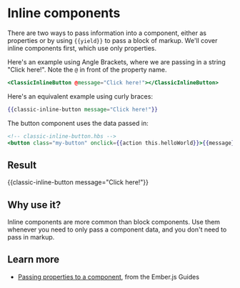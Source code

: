 # Inline components

There are two ways to pass information into a component, either as properties or by using `{{yield}}` to pass a block of markup. We'll cover inline components first, which use only properties.

Here's an example using Angle Brackets, where we are passing in a string "Click here!". Note the `@` in front of the property name.

```hbs
<ClassicInlineButton @message="Click here!"></ClassicInlineButton>
```

Here's an equivalent example using curly braces:

```hbs
{{classic-inline-button message="Click here!"}}
```

The button component uses the data passed in:

```hbs
<!-- classic-inline-button.hbs -->
<button class="my-button" onclick={{action this.helloWorld}}>{{message}}</button>
```

## Result

{{classic-inline-button message="Click here!"}}

## Why use it?

Inline components are more common than block components. Use them whenever you need to only pass a component data, and you don't need to pass in markup.

## Learn more

- <a href="https://guides.emberjs.com/release/components/passing-properties-to-a-component/">Passing properties to a component</a>, from the Ember.js Guides
